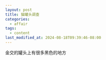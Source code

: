 ```yaml
---
layout: post
title: 猫罐头调查
categories:
  - affair
tags:
  - content
last_modified_at: 2024-08-18T09:39:46-08:00
---
```

金交的罐头上有很多黑色的地方